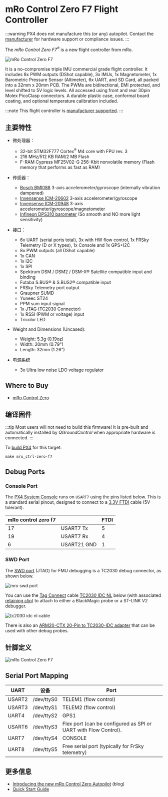 # mRo Control Zero F7 Flight Controller

:::warning PX4 does not manufacture this (or any) autopilot. Contact the [manufacturer](https://store.mrobotics.io/) for hardware support or compliance issues.
:::

The *mRo Control Zero F7<sup>&reg;</sup>* is a new flight controller from mRo.

![mRo Control Zero F7](../../assets/flight_controller/mro_control_zero_f7/mro_control_zero_f7.jpg)

It is a no-compromise triple IMU commercial grade flight controller. It includes 8x PWM outputs (DShot capable), 3x IMUs, 1x Magnetometer, 1x Barometric Pressure Sensor (Altimeter), 6x UART, and SD Card, all packed into a 32mm x 20mm PCB. The PWMs are bidirectional, EMI protected, and level shifted to 5V logic levels. All accessed using front and rear 30pin Molex PicoClasp connectors. A durable plastic case, conformal board coating, and optional temperature calibration included.


:::note
This flight controller is [manufacturer supported](../flight_controller/autopilot_manufacturer_supported.md).
:::


## 主要特性

- 微处理器：
  - 32-bit STM32F777 Cortex<sup>&reg;</sup> M4 core with FPU rev. 3
  - 216 MHz/512 KB RAM/2 MB Flash
  - F-RAM Cypress MF25V02-G 256-Kbit nonvolatile memory (Flash memory that performs as fast as RAM)
- 传感器：
  - [Bosch BMI088](https://www.bosch-sensortec.com/bst/products/all_products/bmi088_1) 3-axis accelerometer/gyroscope (internally vibration dampened)
  - [Invensense ICM-20602](https://www.invensense.com/products/motion-tracking/6-axis/icm-20602/) 3-axis accelerometer/gyroscope
  - [Invensense ICM-20948](https://www.invensense.com/products/motion-tracking/9-axis/icm-20948/) 3-axis accelerometer/gyroscope/magnetometer
  - [Infineon DPS310 barometer](https://www.infineon.com/cms/en/product/sensor/pressure-sensors/pressure-sensors-for-iot/dps310/) (So smooth and NO more light sensitivity)

- 接口：
  - 6x UART (serial ports total), 3x with HW flow control, 1x FRSky Telemetry (D or X types), 1x Console and 1x GPS+I2C
  - 8x PWM outputs (all DShot capable)
  - 1x CAN
  - 1x I2C
  - 1x SPI
  - Spektrum DSM / DSM2 / DSM-X® Satellite compatible input and binding
  - Futaba S.BUS® & S.BUS2® compatible input
  - FRSky Telemetry port output
  - Graupner SUMD
  - Yuneec ST24
  - PPM sum input signal
  - 1x JTAG (TC2030 Connector)
  - 1x RSSI (PWM or voltage) input
  - Tricolor LED

- Weight and Dimensions (Uncased):
  - Weight: 5.3g (0.19oz)
  - Width: 20mm (0.79")
  - Length: 32mm (1.26")

- 电源系统
  - 3x Ultra low noise LDO voltage regulator



## Where to Buy

* [mRo Control Zero](https://store.mrobotics.io/mRo-Control-Zero-F7-p/mro-ctrl-zero-f7.htm)



## 编译固件

:::tip
Most users will not need to build this firmware! It is pre-built and automatically installed by *QGroundControl* when appropriate hardware is connected.
:::

To [build PX4](../dev_setup/building_px4.md) for this target:
```
make mro_ctrl-zero-f7
```


## Debug Ports

### Console Port

The [PX4 System Console](../debug/system_console.md) runs on `USART7` using the pins listed below. This is a standard serial pinout, designed to connect to a [3.3V FTDI](https://www.digikey.com/en/products/detail/TTL-232R-3V3/768-1015-ND/1836393) cable (5V tolerant).

| mRo control zero f7 |             | FTDI                 |
| ------------------- | ----------- | -------------------- |
| 17                  | USART7 Tx   | 5 | FTDI RX (yellow) |
| 19                  | USART7 Rx   | 4 | FTDI TX (orange) |
| 6                   | USART21 GND | 1 | FTDI GND (black) |


### SWD Port

The [SWD port](../debug/swd_debug.md) (JTAG) for FMU debugging is a TC2030 debug connector, as shown below.

![mro swd port](../../assets/flight_controller/mro_control_zero_f7/mro_control_zero_f7_swd.jpg)

You can use the [Tag Connect](https://www.tag-connect.com/) cable [TC2030 IDC NL](https://www.tag-connect.com/product/tc2030-idc-nl) below (with associated [retaining clip](https://www.tag-connect.com/product/tc2030-clip-retaining-clip-board-for-tc2030-nl-cables)) to attach to either a BlackMagic probe or a ST-LINK V2 debugger.

![tc2030 idc nl cable](../../assets/flight_controller/mro_control_zero_f7/tc2030_idc_nl.jpg)

There is also an [ARM20-CTX 20-Pin to TC2030-IDC adapter](https://www.tag-connect.com/product/arm20-ctx-20-pin-to-tc2030-idc-adapter-for-cortex) that can be used with other debug probes.

## 针脚定义

![mRo Control Zero F7](../../assets/flight_controller/mro_control_zero_f7/mro_control_pinouts.jpg)


## Serial Port Mapping

| UART   | 设备         | Port                                                            |
| ------ | ---------- | --------------------------------------------------------------- |
| USART2 | /dev/ttyS0 | TELEM1 (flow control)                                           |
| USART3 | /dev/ttyS1 | TELEM2 (flow control)                                           |
| UART4  | /dev/ttyS2 | GPS1                                                            |
| USART6 | /dev/ttyS3 | Flex port (can be configured as SPI or UART with Flow Control). |
| UART7  | /dev/ttyS4 | CONSOLE                                                         |
| UART8  | /dev/ttyS5 | Free serial port (typically for FrSky telemetry)                |


<!-- Note: Got ports using https://github.com/PX4/PX4-user_guide/pull/672#issuecomment-598198434 -->
<!-- https://github.com/PX4/PX4-Autopilot/blob/main/boards/mro/ctrl-zero-f7/nuttx-config/nsh/defconfig#L202-L207 -->



## 更多信息

- [Introducing the new mRo Control Zero Autopilot](https://mrobotics.io/introducing-the-new-mro-control-zero-autopilot/) (blog)
- [Quick Start Guide](https://mrobotics.io/mrocontrolzero/)

